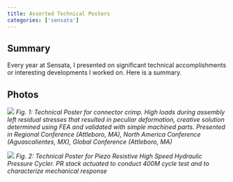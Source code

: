 ```yaml
---
title: Assorted Technical Posters
categories: ['sensata']
---
```

## Summary

Every year at Sensata, I presented on significant technical accomplishments or interesting developments I worked on. Here is a summary.


## Photos

[![](ConnectorCrimpDeformation.jpg)](ConnectorCrimpDeformation.pdf)
*Fig. 1: Technical Poster for connector crimp. High loads during assembly left residual stresses that resulted in peculiar deformation, creative solution determined using FEA and validated with simple machined parts. Presented in Regional Conference (Attleboro, MA), North America Conference (Aguascalientes, MX), Global Conference (Attleboro, MA)*



[![](HighSpeedHydraulic.jpg)](HighSpeedHydraulic.pdf)
*Fig. 2: Technical Poster for Piezo Resistive High Speed Hydraulic Pressure Cycler. PR stack actuated to conduct 400M cycle test and to characterize mechanical response*
